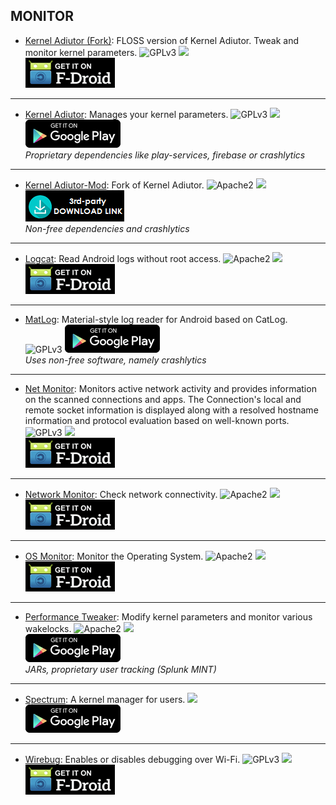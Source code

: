 <!--
    Copyright (C)  2017 PRIMOKORN.
    Permission is granted to copy, distribute and/or modify this document
    under the terms of the GNU Free Documentation License, Version 1.3
    or any later version published by the Free Software Foundation;
    with no Invariant Sections, no Front-Cover Texts, and no Back-Cover Texts.
    A copy of the license is included in the section entitled "GNU
    Free Documentation License".
-->
## MONITOR

* [Kernel Adiutor (Fork)](https://f-droid.org/packages/com.nhellfire.kerneladiutor/): FLOSS version of Kernel Adiutor. Tweak and monitor kernel parameters.
![GPLv3](https://img.shields.io/badge/License-GPLv3-brightgreen.svg?style=flat-square)
[![](https://img.shields.io/badge/Source-Github-lightgrey.svg?style=flat-square)](https://github.com/NHellFire/KernelAdiutor)  
[![](Pictures/F-Droid.png)](https://f-droid.org/packages/com.nhellfire.kerneladiutor/)

***

* [Kernel Adiutor](https://forum.xda-developers.com/android/apps-games/app-kernel-adiutor-t2986129): Manages your kernel parameters.
![GPLv3](https://img.shields.io/badge/License-GPLv3-brightgreen.svg?style=flat-square)
[![](https://img.shields.io/badge/Source-Github-lightgrey.svg?style=flat-square)](https://github.com/Grarak/KernelAdiutor)  
[![](Pictures/Google_Play.png)](https://play.google.com/store/apps/details?id=com.grarak.kerneladiutor)  
_Proprietary dependencies like play-services, firebase or crashlytics_

***

* [Kernel Adiutor-Mod](http://forum.xda-developers.com/android/apps-games/kernel-adiutor-mod-singularity-kernel-t3333549): Fork of Kernel Adiutor.
![Apache2](https://img.shields.io/badge/License-Apache%202.0-yellowgreen.svg?style=flat-square)
[![](https://img.shields.io/badge/Source-Github-lightgrey.svg?style=flat-square)](https://github.com/yoinx/kernel_adiutor)  
[![](Pictures/3rd-party.png)](https://github.com/yoinx/kernel_adiutor/raw/master/download/app/app-release.apk)  
_Non-free dependencies and crashlytics_

***

* [Logcat](https://f-droid.org/packages/com.tananaev.logcat): Read Android logs without root access.
![Apache2](https://img.shields.io/badge/License-Apache%202.0-yellowgreen.svg?style=flat-square)
[![](https://img.shields.io/badge/Source-Github-lightgrey.svg?style=flat-square)](https://github.com/tananaev/rootless-logcat)  
[![](Pictures/F-Droid.png)](https://f-droid.org/packages/com.tananaev.logcat)

***

* [MatLog](https://play.google.com/store/apps/details?id=com.nolanlawson.logcat): Material-style log reader for Android based on CatLog.
![GPLv3](https://img.shields.io/badge/License-GPLv3-brightgreen.svg?style=flat-square)
[![](Pictures/Google_Play.png)](https://play.google.com/store/apps/details?id=com.nolanlawson.logcat)  
_Uses non-free software, namely crashlytics_

***

* [Net Monitor](https://f-droid.org/packages/org.secuso.privacyfriendlynetmonitor): Monitors active network activity and provides information on the scanned connections and apps. The Connection's local and remote socket information is displayed along with a resolved hostname information and protocol evaluation based on well-known ports.
![GPLv3](https://img.shields.io/badge/License-GPLv3-brightgreen.svg?style=flat-square)
[![](https://img.shields.io/badge/Source-Github-lightgrey.svg?style=flat-square)](https://github.com/SecUSo/privacy-friendly-netmonitor)  
[![](Pictures/F-Droid.png)](https://f-droid.org/packages/org.secuso.privacyfriendlynetmonitor)

***

* [Network Monitor](https://f-droid.org/packages/ca.rmen.android.networkmonitor/): Check network connectivity.
![Apache2](https://img.shields.io/badge/License-Apache%202.0-yellowgreen.svg?style=flat-square)
[![](https://img.shields.io/badge/Source-Github-lightgrey.svg?style=flat-square)](https://github.com/caarmen/network-monitor)  
[![](Pictures/F-Droid.png)](https://f-droid.org/packages/ca.rmen.android.networkmonitor/)

***

* [OS Monitor](https://f-droid.org/en/packages/com.eolwral.osmonitor/): Monitor the Operating System.
![Apache2](https://img.shields.io/badge/License-Apache%202.0-yellowgreen.svg?style=flat-square)
[![](https://img.shields.io/badge/Source-Github-lightgrey.svg?style=flat-square)](https://github.com/eolwral/OSMonitor)  
[![](Pictures/F-Droid.png)](https://f-droid.org/en/packages/com.eolwral.osmonitor/)

***

* [Performance Tweaker](https://play.google.com/store/apps/details?id=com.performancetweaker.app): Modify kernel parameters and monitor various wakelocks.
![Apache2](https://img.shields.io/badge/License-Apache%202.0-yellowgreen.svg?style=flat-square)
[![](https://img.shields.io/badge/Source-Github-lightgrey.svg?style=flat-square)](https://github.com/rahulkumar66/Performance-Tweaker)  
[![](Pictures/Google_Play.png)](https://play.google.com/store/apps/details?id=com.performancetweaker.app)  
_JARs, proprietary user tracking (Splunk MINT)_

***

* [Spectrum](https://forum.xda-developers.com/android/apps-games/app-spectrum-kernel-manager-users-t3601542): A kernel manager for users.
[![](https://img.shields.io/badge/Source-Github-lightgrey.svg?style=flat-square)](https://github.com/frap129/spectrum)  
[![](Pictures/Google_Play.png)](https://play.google.com/store/apps/details?id=org.frap129.spectrum)

***

* [Wirebug](https://f-droid.org/packages/com.github.sryze.wirebug/): Enables or disables debugging over Wi-Fi.
![GPLv3](https://img.shields.io/badge/License-GPLv3-brightgreen.svg?style=flat-square)
[![](https://img.shields.io/badge/Source-Github-lightgrey.svg?style=flat-square)](https://github.com/sryze/wirebug)  
[![](Pictures/F-Droid.png)](https://f-droid.org/packages/com.github.sryze.wirebug/)